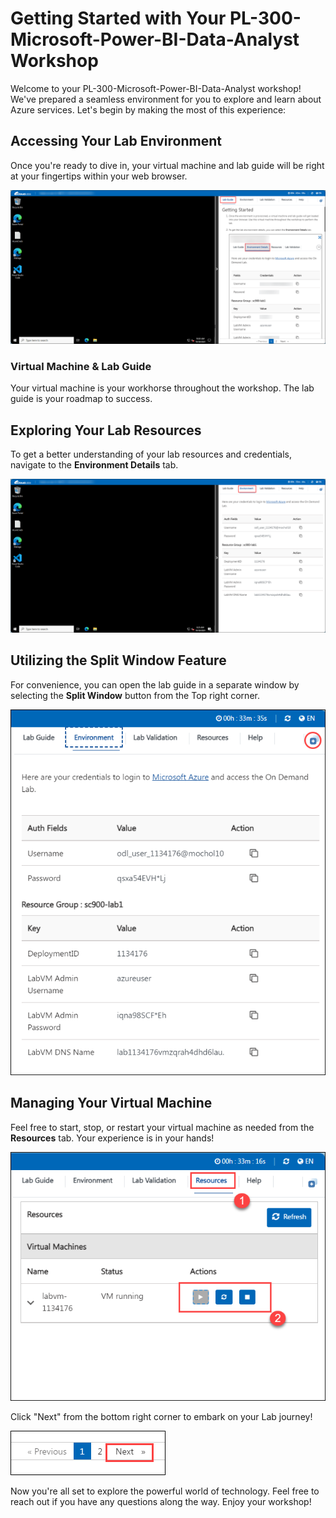 # **Getting Started with Your PL-300-Microsoft-Power-BI-Data-Analyst Workshop**
 
Welcome to your PL-300-Microsoft-Power-BI-Data-Analyst workshop! We've prepared a seamless environment for you to explore and learn about Azure services. Let's begin by making the most of this experience:
 
## **Accessing Your Lab Environment**
 
Once you're ready to dive in, your virtual machine and lab guide will be right at your fingertips within your web browser.
 
   ![Picture1.](images/2.png)

### **Virtual Machine & Lab Guide**
 
Your virtual machine is your workhorse throughout the workshop. The lab guide is your roadmap to success.
 
## **Exploring Your Lab Resources**
 
To get a better understanding of your lab resources and credentials, navigate to the **Environment Details** tab.
 
   ![Picture1.](images/1.png)
 
## **Utilizing the Split Window Feature**
 
For convenience, you can open the lab guide in a separate window by selecting the **Split Window** button from the Top right corner.
 
   ![Picture1.](images/8.png)
 
## **Managing Your Virtual Machine**
 
Feel free to start, stop, or restart your virtual machine as needed from the **Resources** tab. Your experience is in your hands!
 
   ![Picture1.](images/3.png)
 
 Click "Next" from the bottom right corner to embark on your Lab journey!
 
   ![Picture1.](images/5.png)
 
Now you're all set to explore the powerful world of technology. Feel free to reach out if you have any questions along the way. Enjoy your workshop!

